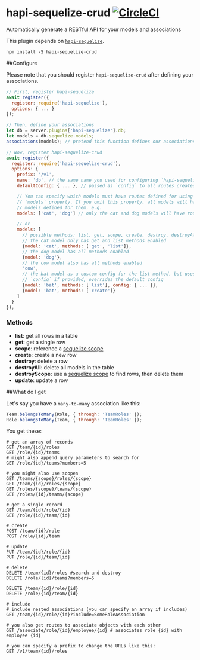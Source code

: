 hapi-sequelize-crud [![CircleCI](https://circleci.com/gh/mdibaiee/hapi-sequelize-crud.svg?style=svg)](https://circleci.com/gh/mdibaiee/hapi-sequelize-crud)
===================

Automatically generate a RESTful API for your models and associations

This plugin depends on [`hapi-sequelize`](https://github.com/danecando/hapi-sequelize).

```
npm install -S hapi-sequelize-crud
```

##Configure

Please note that you should register `hapi-sequelize-crud` after defining your
associations.

```javascript
// First, register hapi-sequelize
await register({
  register: require('hapi-sequelize'),
  options: { ... }
});

// Then, define your associations
let db = server.plugins['hapi-sequelize'].db;
let models = db.sequelize.models;
associations(models); // pretend this function defines our associations

// Now, register hapi-sequelize-crud
await register({
  register: require('hapi-sequelize-crud'),
  options: {
    prefix: '/v1',
    name: 'db', // the same name you used for configuring `hapi-sequelize` (options.name)
    defaultConfig: { ... }, // passed as `config` to all routes created

    // You can specify which models must have routes defined for using the
    // `models` property. If you omit this property, all models will have
    // models defined for them. e.g.
    models: ['cat', 'dog'] // only the cat and dog models will have routes created

    // or
    models: [
      // possible methods: list, get, scope, create, destroy, destroyAll, destroyScope, update
      // the cat model only has get and list methods enabled
      {model: 'cat', methods: ['get', 'list']},
      // the dog model has all methods enabled
      {model: 'dog'},
      // the cow model also has all methods enabled
      'cow',
      // the bat model as a custom config for the list method, but uses the default config for create.
      // `config` if provided, overrides the default config
      {model: 'bat', methods: ['list'], config: { ... }},
      {model: 'bat', methods: ['create']}
    ]
  }
});
```

### Methods
* **list**: get all rows in a table
* **get**: get a single row
* **scope**: reference a [sequelize scope](http://docs.sequelizejs.com/en/latest/api/model/#scopeoptions-model)
* **create**: create a new row
* **destroy**: delete a row
* **destroyAll**: delete all models in the table
* **destroyScope**: use a [sequelize scope](http://docs.sequelizejs.com/en/latest/api/model/#scopeoptions-model) to find rows, then delete them
* **update**: update a row




##What do I get

Let's say you have a `many-to-many` association like this:

```javascript
Team.belongsToMany(Role, { through: 'TeamRoles' });
Role.belongsToMany(Team, { through: 'TeamRoles' });
```

You get these:

```
# get an array of records
GET /team/{id}/roles
GET /role/{id}/teams
# might also append query parameters to search for
GET /role/{id}/teams?members=5

# you might also use scopes
GET /teams/{scope}/roles/{scope}
GET /team/{id}/roles/{scope}
GET /roles/{scope}/teams/{scope}
GET /roles/{id}/teams/{scope}

# get a single record
GET /team/{id}/role/{id}
GET /role/{id}/team/{id}

# create
POST /team/{id}/role
POST /role/{id}/team

# update
PUT /team/{id}/role/{id}
PUT /role/{id}/team/{id}

# delete
DELETE /team/{id}/roles #search and destroy
DELETE /role/{id}/teams?members=5

DELETE /team/{id}/role/{id}
DELETE /role/{id}/team/{id}

# include
# include nested associations (you can specify an array if includes)
GET /team/{id}/role/{id}?include=SomeRoleAssociation

# you also get routes to associate objects with each other
GET /associate/role/{id}/employee/{id} # associates role {id} with employee {id}

# you can specify a prefix to change the URLs like this:
GET /v1/team/{id}/roles
```
